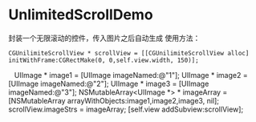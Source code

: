 # UnlimitedScrollDemo
封装一个无限滚动的控件，传入图片之后自动生成
使用方法：

    CGUnilimiteScrollView * scrollView = [[CGUnilimiteScrollView alloc] initWithFrame:CGRectMake(0, 0,self.view.width, 150)];
    UIImage * image1 = [UIImage imageNamed:@"1"];
    UIImage * image2 = [UIImage imageNamed:@"2"];
    UIImage * image3 = [UIImage imageNamed:@"3"];
    NSMutableArray<UIImage *> * imageArray = [NSMutableArray arrayWithObjects:image1,image2,image3, nil];
    scrollView.imageStrs = imageArray;
    [self.view addSubview:scrollView];
